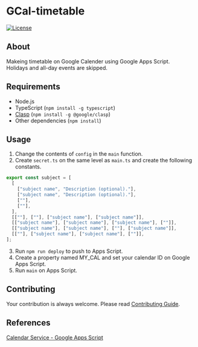 # GCal-timetable

[![License](https://img.shields.io/github/license/rmuraix/Gcal-timetable)](./LICENSE)

## About

Makeing timetable on Google Calender using Google Apps Script.  
Holidays and all-day events are skipped.

## Requirements

- Node.js
- TypeScript (`npm install -g typescript`)
- [Clasp](https://github.com/google/clasp) (`npm install -g @google/clasp`)
- Other dependencies (`npm install`)

## Usage

1. Change the contents of `config` in the `main` function.
2. Create `secret.ts` on the same level as `main.ts` and create the following constants.

```typescript
export const subject = [
  [
    ["subject name", "Description (optional)."],
    ["subject name", "Description (optional)."],
    [""],
    [""],
  ],
  [[""], [""], ["subject name"], ["subject name"]],
  [["subject name"], ["subject name"], ["subject name"], [""]],
  [["subject name"], ["subject name"], [""], ["subject name"]],
  [[""], ["subject name"], ["subject name"], [""]],
];
```

3. Run `npm run deploy` to push to Apps Script.
4. Create a property named MY_CAL and set your calendar ID on Google Apps Script.
5. Run `main` on Apps Script.

## Contributing

Your contribution is always welcome. Please read [Contributing Guide](.github/CONTRIBUTING.md).

## References

[Calendar Service - Google Apps Script](https://developers.google.com/apps-script/reference/calendar)
